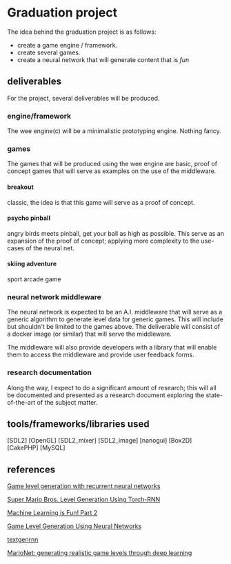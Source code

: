 # Graduation project
The idea behind the graduation project is as follows:
* create a game engine / framework.
* create several games.
* create a neural network that will generate content that is _fun_

## deliverables
For the project, several deliverables will be produced.
### engine/framework
The wee engine(c) will be a minimalistic prototyping engine. Nothing fancy.
### games
The games that will be produced using the wee engine are basic, proof of concept games that will serve as 
examples on the use of the middleware.
#### breakout
classic, the idea is that this game will serve as a proof of concept.
#### psycho pinball
angry birds meets pinball, get your ball as high as possible. This serve as an expansion of the proof of concept;
applying more complexity to the use-cases of the neural net.
#### skiing adventure
sport arcade game
### neural network middleware
The neural network is expected to be an A.I. middleware that will serve as a generic algorithm
to generate level data for generic games. This will include but shouldn't be limited to the games above. The deliverable
will consist of a docker image (or similar) that will serve the middleware.

The middleware will also provide developers with a library that will enable them to access the middleware and 
provide user feedback forms.

### research documentation
Along the way, I expect to do a significant amount of research; this will all be documented and presented as
a research document exploring the state-of-the-art of the subject matter.

## tools/frameworks/libraries used
[SDL2]
[OpenGL]
[SDL2_mixer]
[SDL2_image]
[nanogui]
[Box2D]
[CakePHP]
[MySQL]

## references
[Game level generation with recurrent neural networks](https://esc.fnwi.uva.nl/thesis/centraal/files/f1727262514.pdf)

[Super Mario Bros. Level Generation Using Torch-RNN](https://medium.com/@justin_michaud/super-mario-bros-level-generation-using-torch-rnn-726ddea7e9b7)

[Machine Learning is Fun! Part 2](https://medium.com/@ageitgey/machine-learning-is-fun-part-2-a26a10b68df3)

[Game Level Generation Using Neural Networks](https://www.gamasutra.com/blogs/SeungbackShin/20180227/315017/Game_Level_Generation_Using_Neural_Networks.php)

[textgenrnn](https://github.com/minimaxir/textgenrnn)

[MarioNet: generating realistic game levels through deep learning](https://lib.ugent.be/fulltxt/RUG01/002/367/384/RUG01-002367384_2017_0001_AC.pdf)

